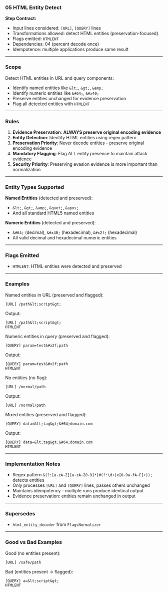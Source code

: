 ### 05 HTML Entity Detect

**Step Contract:**

- Input lines considered: `[URL]`, `[QUERY]` lines
- Transformations allowed: detect HTML entities (preservation-focused)
- Flags emitted: `HTMLENT`
- Dependencies: 04 (percent decode once)
- Idempotence: multiple applications produce same result

---

### Scope

Detect HTML entities in URL and query components:

- Identify named entities like `&lt;`, `&gt;`, `&amp;`
- Identify numeric entities like `&#64;`, `&#x40;`
- Preserve entities unchanged for evidence preservation
- Flag all detected entities with `HTMLENT`

---

### Rules

1. **Evidence Preservation**: **ALWAYS preserve original encoding evidence**
2. **Entity Detection**: Identify HTML entities using regex pattern
3. **Preservation Priority**: Never decode entities - preserve original encoding evidence
4. **Mandatory Flagging**: Flag ALL entity presence to maintain attack evidence
5. **Security Priority**: Preserving evasion evidence is more important than normalization

---

### Entity Types Supported

**Named Entities** (detected and preserved):

- `&lt;`, `&gt;`, `&amp;`, `&quot;`, `&apos;`
- And all standard HTML5 named entities

**Numeric Entities** (detected and preserved):

- `&#64;` (decimal), `&#x40;` (hexadecimal), `&#x2f;` (hexadecimal)
- All valid decimal and hexadecimal numeric entities

---

### Flags Emitted

- `HTMLENT`: HTML entities were detected and preserved

---

### Examples

Named entities in URL (preserved and flagged):

```
[URL] /path&lt;script&gt;
```

Output:

```
[URL] /path&lt;script&gt;
HTMLENT
```

Numeric entities in query (preserved and flagged):

```
[QUERY] param=test&#x2f;path
```

Output:

```
[QUERY] param=test&#x2f;path
HTMLENT
```

No entities (no flag):

```
[URL] /normal/path
```

Output:

```
[URL] /normal/path
```

Mixed entities (preserved and flagged):

```
[QUERY] data=&lt;tag&gt;&#64;domain.com
```

Output:

```
[QUERY] data=&lt;tag&gt;&#64;domain.com
HTMLENT
```

---

### Implementation Notes

- Regex pattern `&(?:[a-zA-Z][a-zA-Z0-9]*|#(?:\d+|x[0-9a-fA-F]+));` detects entities
- Only processes `[URL]` and `[QUERY]` lines, passes others unchanged
- Maintains idempotency - multiple runs produce identical output
- Evidence preservation: entities remain unchanged in output

---

### Supersedes

- `html_entity_decoder` from `FlagsNormalizer`

---

### Good vs Bad Examples

Good (no entities present):

```
[URL] /safe/path
```

Bad (entities present → flagged):

```
[QUERY] a=&lt;script&gt;
HTMLENT
```
